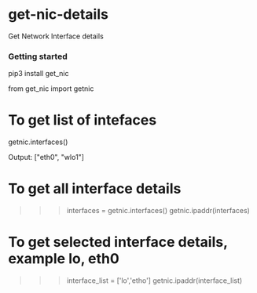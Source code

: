 # get-nic-details
Get Network Interface details

### Getting started
pip3 install get_nic

from get_nic import getnic

# To get list of intefaces
getnic.interfaces()

Output:
["eth0", "wlo1"]

# To get all interface details
>>>interfaces = getnic.interfaces()
>>>getnic.ipaddr(interfaces)

# To get selected interface details, example lo, eth0
>>>interface_list = ['lo','etho']
>>>getnic.ipaddr(interface_list)

